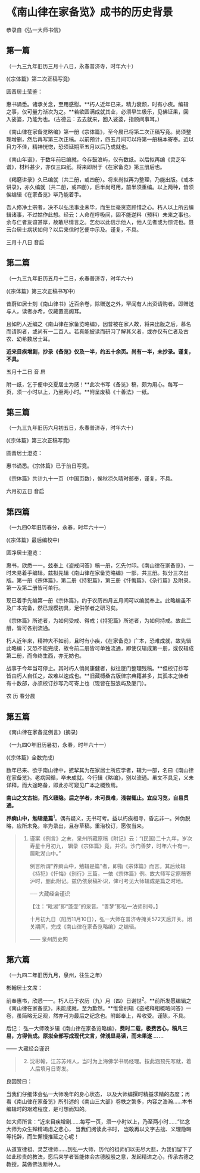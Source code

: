 # 《南山律在家备览》成书的历史背景

恭录自《弘一大师书信》

## 第一篇

（一九三九年旧历三月十八日，永春普济寺，时年六十）

(《宗体篇》第二次正稿写竟)

圆晋居士莹鉴：

惠书诵悉。诸承关念，至用感慰。**朽人近年已来，精力衰颓，时有小疾。编辑之事，仅可量力渐次为之。**若欲圆满成就其业，必须早生极乐，见佛证果，回入娑婆，乃能为也。（古德云：去去就来，回入娑婆，指顾间事耳。）

《南山律在家备览略编》第一册《宗体篇》，至今晨已将第二次正稿写竟。尚须整理增删，然后再写第三次正稿。以前预计，四五月间可以将第一册稿本寄奉。近以目力不佳，精神恍惚，恐须延期至五月以后乃成就也。

《南山年谱》，于数年前已编就，今存鼓浪屿，仅有数纸。以后拟再编《灵芝年谱》，材料甚少，亦仅三四纸。将来即附于《在家备览》第三册后也。

《羯磨讲录》久已编就（共二册，或四册）。将来尚拟再为整理，乃能出版。《戒本讲录》，亦久编就（共二册，或四册），后半尚可用，前半须重编。以上两种，皆须俟编辑《在家备览》毕乃能着手。

吾人修净土宗者，决不以弘法事业未毕，而生丝毫贪恋顾惜之心。朽人以上所云编辑诸事，不过姑作此想。经云：人命在呼吸间，固不能逆料（预料）未来之事也。余与仁者友谊甚厚，故敢尽情言之。乞勿以此信示他人，他人见者或为惊诧也。聂云台居士病状如何？以后来信时乞便中示及。谨复，不具。

三月十八日 音启

## 第二篇

（一九三九年旧历五月十二日，永春普济寺，时年六十)

(《宗体篇》第三次正稿书写中)

昔蔚如居士刻《南山律书》近百余卷，除赠送之外，罕闻有人出资请购者。即赠送与人，读者亦希，仅藏置高阁耳。

且如朽人近编之《南山律在家备览略编》，因普被在家人故，将来出版之后，慕名而请购者，或尚有一二百人。若真能披读而研习了解其义者，或亦仅有仁者及古农、幼希数居士耳。

**近来目疾增剧，抄录《备览》仅及一半，约五十余页。尚有一半，未抄录。谨复，不具。**

五月十二日 音 启

附一纸，乞于便中交夏居士为感！**此次书写《备览》稿，颇为用心。每写一页，须一小时以上，乃至两小时。**附呈废稿《十善法》一纸。

## 第三篇

（一九三九年旧历六月初五日，永春普济寺，时年六十）

(《宗体篇》第三次正稿写竟)

圆晋居士澄览：

惠书诵悉。《宗体篇》已于前日写竟。

《宗体篇》共计九十一页（中国页数），俟秋凉久晴时邮奉，谨复，不具。

六月初五日 音启

## 第四篇

（一九四O年旧历春分，永春，时年六十一）

(《宗体篇》最后编校中)

圆净居士澄览：

惠书，欣悉一一。兹奉上《盗戒问答》稿一册，乞先付印。《南山律在家备览》，一时未易着手编辑。兹拟先辑《南山律在家备览略编》一部，共三册。拟分三次出版。第一册《宗体篇》，第二册《持犯篇》，第三册《忏悔篇》、《杂行篇》及附录。第一及第二册皆可单行。

现已着手先编第一册《宗体篇》，约于农历四月五月间可以编就奉上。此略编虽不及广本完备，然已规模初具，足供学者之研习矣。

《宗体篇》所述者，为如何受戒、得戒；《持犯篇》所述者，为如何持戒。故此二册，皆可各别流通。

朽人近年来，精神大不如前，且时有小疾，《在家备览》广本，恐难成就，故先辑此略编；又恐不能完成，故令前二册皆可单独流通，即使仅辑成第一册，或仅辑成第二册，而命终生西，亦无妨也。

战事于今年当可停止。其时朽人倘尚康健者，拟往厦门整理残稿。**但校订抄写皆由朽人自任之，故难以速成也。**旧藏榑桑古版律宗典籍甚多，其孤本之佳者有十数部，亦须校订抄写乃可寄上也（现皆在鼓浪屿及厦门）。

农 历 春分晨

## 第五篇

《南山律在家备览例言》(摘录)

（一九四O年旧历暑初，永春，时年六十一）

(《宗体篇》全数完成)

数年已来、欲于南山律中，摭挈其为在家居士所应学者，辑为一部，名曰《南山律在家备览》。老病因循，卒未成就。今行辑《略编》，别以流通。虽文不具足，义未详释，而大途略备，即此亦可窥见广本之概致焉。

**南山之文古拙，而义赜隐。后之学者，未可畏难，浅尝辄止。宜应习览，自易贯通。**

**养痾山中，勉辑是篇**<sup>1</sup>。偶有疑义，无书可考。益以朽疾相寻，昏忘非一。舛伪脱略，应所未免。率为录出，且存草稿。重治校订，愿俟当来。

> 1. 谨案《例言》之末，泉州所藏原稿《附记》云：“(民国)二十九年，岁次寿星十月初九，
>    辑录《宗体篇》竟，并识。沙门善梦，时年六十有一，居毗湖山中。”
>
>    例言所谓“养痾山中，勉辑是篇”者，即指《宗体篇》而言。其后续辑《持犯》《忏悔》《别行》三篇，一依《宗体篇》例。故大师写定原稿寄沪时，删此附记。兹仍依泉稿补识，俾可考见大师辑成是篇之时地。
>
>    ── 大藏经会谨识
>
>    【注：“毗湖”即“蓬壶”的泉音。“善梦”即弘一法师别号。】
>
>    十月初九日（阳历11月10日），弘一大师在普济寺掩关572天后开关。闭关期间，完成《南山律在家备览略编》之编辑。
>
>    —— 泉州历史网

## 第六篇

（一九四二年旧历九月，泉州，往生之年）

彬翰居士文席：

前奉惠书，欣悉一一。朽人已于农历（九）月（四）日谢世<sup>2</sup>。**前所发愿编辑之《南山律在家备览》，未能成就，至为歉然。**惟曾别辑《盗戒释相概略问答》一卷，虽简略无足观，然亦可为最后之纪念也。附邮奉上，希收受。谨陈，不具。

后记：
弘一大师晚岁辑《南山律在家备览略编》，**费时二载，极费苦心，稿凡三易，方得告成。原拟全部写成现代文言，俾浅显易读，而未果遂 ……**

—— 大藏经会谨识

> 2. 沈彬翰，江苏苏州人，当时为上海佛学书局经理。按此涵预先写就，着人后填月日寄发。

良因赞曰：

当我们仔细体会弘一大师晚年的身心状态， 以及大师编撰时精益求精的态度；再看《南山律在家备览》所引述的《南山三大部》卷帙之繁多，内容之浩瀚……本书编辑时的艰难程度，是可想而知的。

如大师所言：“近来目疾增剧……每写一页，须一小时以上，乃至两小时……”忆念大师为众生殚精竭虑之悲心， 当我们阅读此书时， 岂敢再以文字古拙、义理隐晦等托辞，而生懈慢推延之心呢！

从道宣律祖、灵芝律师……到弘一大师，历代的祖师们以无尽大悲，为我们留下了如此珍贵的教法，愿后来学者皆能体会古德殷殷之意，发起精进之心，传承古德之教授，莫做佛法断种人。